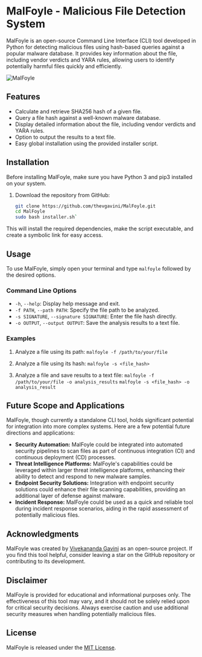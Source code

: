 # MalFoyle - Malicious File Detection System

MalFoyle is an open-source Command Line Interface (CLI) tool developed in Python for detecting malicious files using hash-based queries against a popular malware database. It provides key information about the file, including vendor verdicts and YARA rules, allowing users to identify potentially harmful files quickly and efficiently.

![MalFoyle](https://i.imgur.com/rlk6bS2.png)

## Features

- Calculate and retrieve SHA256 hash of a given file.
- Query a file hash against a well-known malware database.
- Display detailed information about the file, including vendor verdicts and YARA rules.
- Option to output the results to a text file.
- Easy global installation using the provided installer script.

## Installation

Before installing MalFoyle, make sure you have Python 3 and pip3 installed on your system.

1. Download the repository from GitHub:

   ```bash
   git clone https://github.com/thevgavini/MalFoyle.git
   cd MalFoyle
   sudo bash installer.sh`
This will install the required dependencies, make the script executable, and create a symbolic link for easy access.

## Usage

To use MalFoyle, simply open your terminal and type `malfoyle` followed by the desired options.

### Command Line Options

-   `-h`, `--help`: Display help message and exit.
-   `-f PATH`, `--path PATH`: Specify the file path to be analyzed.
-   `-s SIGNATURE`, `--signature SIGNATURE`: Enter the file hash directly.
-   `-o OUTPUT`, `--output OUTPUT`: Save the analysis results to a text file.

### Examples

1.  Analyze a file using its path:
	`malfoyle -f /path/to/your/file` 

2.  Analyze a file using its hash:
	`malfoyle -s <file_hash>` 

3.  Analyze a file and save results to a text file:
	`malfoyle -f /path/to/your/file -o analysis_results`
    `malfoyle -s <file_hash> -o analysis_result`
	
	 

## Future Scope and Applications

MalFoyle, though currently a standalone CLI tool, holds significant potential for integration into more complex systems. Here are a few potential future directions and applications:

-   **Security Automation:** MalFoyle could be integrated into automated security pipelines to scan files as part of continuous integration (CI) and continuous deployment (CD) processes.
-   **Threat Intelligence Platforms:** MalFoyle's capabilities could be leveraged within larger threat intelligence platforms, enhancing their ability to detect and respond to new malware samples.
-   **Endpoint Security Solutions:** Integration with endpoint security solutions could enhance their file scanning capabilities, providing an additional layer of defense against malware.
-   **Incident Response:** MalFoyle could be used as a quick and reliable tool during incident response scenarios, aiding in the rapid assessment of potentially malicious files.

## Acknowledgments

MalFoyle was created by [Vivekananda Gavini](http://github.com/thevgavini) as an open-source project. If you find this tool helpful, consider leaving a star on the GitHub repository or contributing to its development.

## Disclaimer

MalFoyle is provided for educational and informational purposes only. The effectiveness of this tool may vary, and it should not be solely relied upon for critical security decisions. Always exercise caution and use additional security measures when handling potentially malicious files.

## License

MalFoyle is released under the [MIT License](https://github.com/thevgavini/MalFoyle/blob/main/LICENSE).
